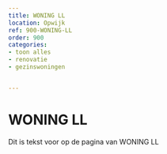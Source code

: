 ```yaml
---
title: WONING LL
location: Opwijk
ref: 900-WONING-LL
order: 900
categories:
- toon alles
- renovatie
- gezinswoningen


---
```

# WONING LL

Dit is tekst voor op de pagina van WONING LL